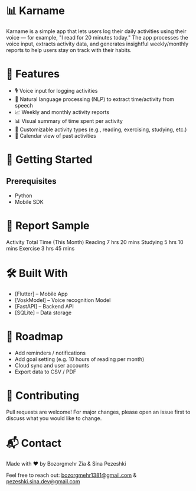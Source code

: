 # 📊 Karname

Karname is a simple app that lets users log their daily activities using their voice — for example, "I read for 20 minutes today." The app processes the voice input, extracts activity data, and generates insightful weekly/monthly reports to help users stay on track with their habits.

# 🎯 Features

- 🎙️ Voice input for logging activities
- 🧠 Natural language processing (NLP) to extract time/activity from speech
- 📈 Weekly and monthly activity reports
- 📊 Visual summary of time spent per activity
- 📝 Customizable activity types (e.g., reading, exercising, studying, etc.)
- 📅 Calendar view of past activities

# 🚀 Getting Started
## Prerequisites

- Python
- Mobile SDK

# 📅 Report Sample

Activity	Total Time (This Month)
Reading	    7 hrs 20 mins
Studying	5 hrs 10 mins
Exercise	3 hrs 45 mins

# 🛠️ Built With

- [Flutter] – Mobile App
- [VoskModel] – Voice recognition Model
- [FastAPI] – Backend API
- [SQLite] – Data storage

# 📌 Roadmap

- Add reminders / notifications
- Add goal setting (e.g. 10 hours of reading per month)
- Cloud sync and user accounts
- Export data to CSV / PDF

# 🤝 Contributing

Pull requests are welcome! For major changes, please open an issue first to discuss what you would like to change.

# 📬 Contact

Made with ❤️ by Bozorgmehr Zia & Sina Pezeshki

Feel free to reach out: bozorgmehr1381@gmail.com & pezeshki.sina.dev@gmail.com